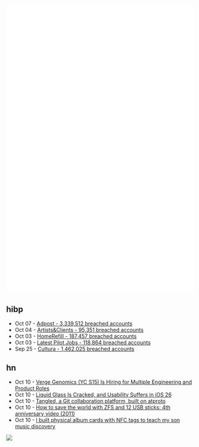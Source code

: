 ![Metrics](https://raw.githubusercontent.com/phixion/phixion/master/metrics.svg)

## hibp

<!--
for https://github.com/phixion/phixion/blob/main/.github/workflows/feeds.yml
-->
<!--START_SECTION:haveibeenpwnd-->
- Oct 07 - [Adpost - 3,339,512 breached accounts](https://haveibeenpwned.com/Breach/Adpost)
- Oct 04 - [Artists&Clients - 95,351 breached accounts](https://haveibeenpwned.com/Breach/ArtistsNClients)
- Oct 03 - [HomeRefill - 187,457 breached accounts](https://haveibeenpwned.com/Breach/HomeRefill)
- Oct 03 - [Latest Pilot Jobs - 118,864 breached accounts](https://haveibeenpwned.com/Breach/LatestPilotJobs)
- Sep 25 - [Cultura - 1,462,025 breached accounts](https://haveibeenpwned.com/Breach/Cultura)
<!--END_SECTION:haveibeenpwnd-->

## hn

<!--
for https://github.com/phixion/phixion/blob/main/.github/workflows/feeds.yml
-->
<!--START_SECTION:hn-->
- Oct 10 - [Verge Genomics (YC S15) Is Hiring for Multiple Engineering and Product Roles](https://news.ycombinator.com/item?id=45544636)
- Oct 10 - [Liquid Glass Is Cracked, and Usability Suffers in iOS 26](https://www.nngroup.com/articles/liquid-glass/)
- Oct 10 - [Tangled, a Git collaboration platform, built on atproto](https://blog.tangled.org/intro)
- Oct 10 - [How to save the world with ZFS and 12 USB sticks: 4th anniversary video (2011)](https://constantin.glez.de/posts/2011-01-24-how-to-save-the-world-with-zfs-and-12-usb-sticks-4th-anniversary-video-re-release-edition/)
- Oct 10 - [I built physical album cards with NFC tags to teach my son music discovery](https://fulghum.io/album-cards)
<!--END_SECTION:hn-->

<!--
for https://yhype.me
-->
![](https://hit.yhype.me/github/profile?user_id=13013670)
